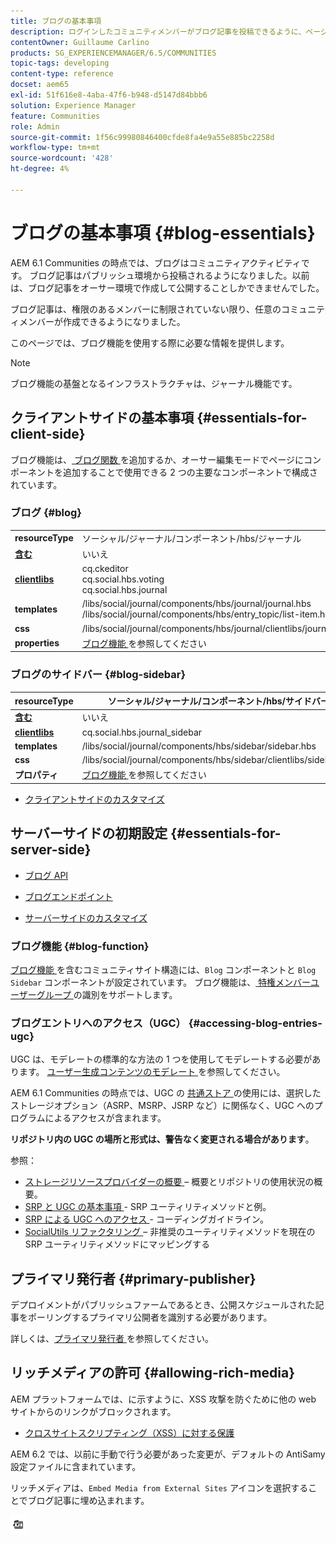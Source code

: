```yaml
---
title: ブログの基本事項
description: ログインしたコミュニティメンバーがブログ記事を投稿できるように、ページにブログ機能を追加する方法を説明します。
contentOwner: Guillaume Carlino
products: SG_EXPERIENCEMANAGER/6.5/COMMUNITIES
topic-tags: developing
content-type: reference
docset: aem65
exl-id: 51f616e8-4aba-47f6-b948-d5147d84bbb6
solution: Experience Manager
feature: Communities
role: Admin
source-git-commit: 1f56c99980846400cfde8fa4e9a55e885bc2258d
workflow-type: tm+mt
source-wordcount: '428'
ht-degree: 4%

---
```


# ブログの基本事項 {#blog-essentials}

AEM 6.1 Communities の時点では、ブログはコミュニティアクティビティです。 ブログ記事はパブリッシュ環境から投稿されるようになりました。以前は、ブログ記事をオーサー環境で作成して公開することしかできませんでした。

ブログ記事は、権限のあるメンバーに制限されていない限り、任意のコミュニティメンバーが作成できるようになりました。

このページでは、ブログ機能を使用する際に必要な情報を提供します。

>[!NOTE]
>
>ブログ機能の基盤となるインフラストラクチャは、ジャーナル機能です。

## クライアントサイドの基本事項 {#essentials-for-client-side}

ブログ機能は、[ ブログ関数 ](/help/communities/functions.md#blog-function) を追加するか、オーサー編集モードでページにコンポーネントを追加することで使用できる 2 つの主要なコンポーネントで構成されています。

### ブログ {#blog}

<table>
 <tbody>
  <tr>
   <td> <strong>resourceType</strong></td>
   <td>ソーシャル/ジャーナル/コンポーネント/hbs/ジャーナル</td>
  </tr>
  <tr>
   <td> <a href="/help/communities/scf.md#add-or-include-a-communities-component"><strong> 含む </strong></a></td>
   <td>いいえ</td>
  </tr>
  <tr>
   <td> <a href="/help/communities/clientlibs.md"><strong>clientlibs</strong></a></td>
   <td>cq.ckeditor<br />cq.social.hbs.voting<br />cq.social.hbs.journal</td>
  </tr>
  <tr>
   <td> <strong>templates</strong></td>
   <td> /libs/social/journal/components/hbs/journal/journal.hbs<br /> /libs/social/journal/components/hbs/entry_topic/list-item.hbs</td>
  </tr>
  <tr>
   <td> <strong>css</strong></td>
   <td> /libs/social/journal/components/hbs/journal/clientlibs/journal.css</td>
  </tr>
  <tr>
   <td><strong> properties</strong></td>
   <td><a href="/help/communities/blog-feature.md"> ブログ機能 </a> を参照してください</td>
  </tr>
 </tbody>
</table>

### ブログのサイドバー {#blog-sidebar}

| **resourceType** | ソーシャル/ジャーナル/コンポーネント/hbs/サイドバー |
|---|---|
| [**含む**](/help/communities/scf.md#add-or-include-a-communities-component) | いいえ |
| [**clientlibs**](/help/communities/clientlibs.md) | cq.social.hbs.journal_sidebar |
| **templates** | /libs/social/journal/components/hbs/sidebar/sidebar.hbs |
| **css** | /libs/social/journal/components/hbs/sidebar/clientlibs/sidebar.css |
| **プロパティ** | [ ブログ機能 ](/help/communities/blog-feature.md) を参照してください |

* [クライアントサイドのカスタマイズ](/help/communities/client-customize.md)

## サーバーサイドの初期設定 {#essentials-for-server-side}

* [ ブログ API](https://developer.adobe.com/experience-manager/reference-materials/6-5/javadoc/com/adobe/cq/social/journal/client/api/package-summary.html)

* [ ブログエンドポイント ](https://developer.adobe.com/experience-manager/reference-materials/6-5/javadoc/com/adobe/cq/social/journal/client/endpoints/package-summary.html)

* [サーバーサイドのカスタマイズ](/help/communities/server-customize.md)

### ブログ機能 {#blog-function}

[ ブログ機能 ](/help/communities/functions.md#blog-function) を含むコミュニティサイト構造には、`Blog` コンポーネントと `Blog Sidebar` コンポーネントが設定されています。 ブログ機能は、[ 特権メンバーユーザーグループ ](/help/communities/users.md#privileged-members-group) の識別をサポートします。

### ブログエントリへのアクセス（UGC） {#accessing-blog-entries-ugc}

UGC は、モデレートの標準的な方法の 1 つを使用してモデレートする必要があります。
[ ユーザー生成コンテンツのモデレート ](/help/communities/moderate-ugc.md) を参照してください。

AEM 6.1 Communities の時点では、UGC の [ 共通ストア ](/help/communities/working-with-srp.md) の使用には、選択したストレージオプション（ASRP、MSRP、JSRP など）に関係なく、UGC へのプログラムによるアクセスが含まれます。

**リポジトリ内の UGC の場所と形式は、警告なく変更される場合があります**。

参照：

* [ ストレージリソースプロバイダーの概要 ](/help/communities/srp.md) – 概要とリポジトリの使用状況の概要。
* [SRP と UGC の基本事項 ](/help/communities/srp-and-ugc.md) - SRP ユーティリティメソッドと例。
* [SRP による UGC へのアクセス ](/help/communities/accessing-ugc-with-srp.md) - コーディングガイドライン。
* [SocialUtils リファクタリング ](/help/communities/socialutils.md) – 非推奨のユーティリティメソッドを現在の SRP ユーティリティメソッドにマッピングする

## プライマリ発行者 {#primary-publisher}

デプロイメントがパブリッシュファームであるとき、公開スケジュールされた記事をポーリングするプライマリ公開者を識別する必要があります。

詳しくは、[プライマリ発行者 ](/help/communities/deploy-communities.md#primary-publisher) を参照してください。

## リッチメディアの許可 {#allowing-rich-media}

AEM プラットフォームでは、に示すように、XSS 攻撃を防ぐために他の web サイトからのリンクがブロックされます。

* [クロスサイトスクリプティング（XSS）に対する保護](/help/sites-developing/security.md#protect-against-cross-site-scripting-xss)

AEM 6.2 では、以前に手動で行う必要があった変更が、デフォルトの AntiSamy 設定ファイルに含まれています。

リッチメディアは、`Embed Media from External Sites` アイコンを選択することでブログ記事に埋め込まれます。

![media](assets/media-icon.png)
